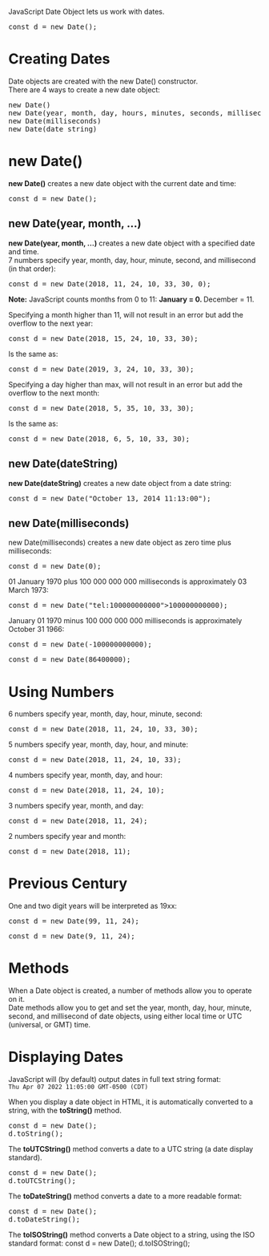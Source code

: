JavaScript Date Object lets us work with dates.
<pre>const d = new Date();</pre>
<h1>Creating Dates</h1>
Date objects are created with the new Date() constructor.
<br>
There are 4 ways to create a new date object:
<pre>
new Date()
new Date(year, month, day, hours, minutes, seconds, milliseconds)
new Date(milliseconds)
new Date(date string)
</pre>
<h1>new Date()</h1>
<b>new Date()</b> creates a new date object with the current date and time:
<pre>const d = new Date();</pre>
<h2>new Date(year, month, ...)</h2>
<b>new Date(year, month, ...)</b> creates a new date object with a specified date and time.
<br>
7 numbers specify year, month, day, hour, minute, second, and millisecond (in that order):
<pre>const d = new Date(2018, 11, 24, 10, 33, 30, 0);</pre>
<b>Note:</b> JavaScript counts months from 0 to 11:
<b>
January = 0.
</b>
December = 11.
<p></p>
Specifying a month higher than 11, will not result in an error but add the overflow to the next year:
<pre>const d = new Date(2018, 15, 24, 10, 33, 30);</pre>
Is the same as:
<pre>const d = new Date(2019, 3, 24, 10, 33, 30);</pre>
Specifying a day higher than max, will not result in an error but add the overflow to the next month:
<pre>const d = new Date(2018, 5, 35, 10, 33, 30);</pre>
Is the same as:
<pre>const d = new Date(2018, 6, 5, 10, 33, 30);</pre>
<h2>new Date(dateString)</h2>
<b>new Date(dateString)</b> creates a new date object from a date string:
<pre>const d = new Date("October 13, 2014 11:13:00");</pre>
<h2>new Date(milliseconds)</h2>
new Date(milliseconds) creates a new date object as zero time plus milliseconds:
<pre>const d = new Date(0);</pre>
01 January 1970 plus 100 000 000 000 milliseconds is approximately 03 March 1973:
<pre>const d = new Date("tel:100000000000"&gt;100000000000);</pre>
January 01 1970 minus 100 000 000 000 milliseconds is approximately October 31 1966:
<pre>const d = new Date(-100000000000);</pre>
<pre>const d = new Date(86400000);</pre>
<h1>Using Numbers</h1>
6 numbers specify year, month, day, hour, minute, second:
<pre>const d = new Date(2018, 11, 24, 10, 33, 30);</pre>
5 numbers specify year, month, day, hour, and minute:
<pre>const d = new Date(2018, 11, 24, 10, 33);</pre>
4 numbers specify year, month, day, and hour:
<pre>const d = new Date(2018, 11, 24, 10);</pre>
3 numbers specify year, month, and day:
<pre>const d = new Date(2018, 11, 24);</pre>
2 numbers specify year and month:
<pre>const d = new Date(2018, 11);</pre>
<h1>Previous Century</h1>
One and two digit years will be interpreted as 19xx:
<pre>const d = new Date(99, 11, 24);</pre>
<pre>const d = new Date(9, 11, 24);</pre>
<h1>Methods</h1>
When a Date object is created, a number of methods allow you to operate on it.
<br>
Date methods allow you to get and set the year, month, day, hour, minute, second, and millisecond of date objects, using either local time or UTC (universal, or GMT) time.
<h1>Displaying Dates</h1>
JavaScript will (by default) output dates in full text string format:
<br>
<code>Thu Apr 07 2022 11:05:00 GMT-0500 (CDT)</code>
<p></p>
When you display a date object in HTML, it is automatically converted to a string, with the <b>toString()</b> method.
<pre>
const d = new Date();
d.toString();
</pre>
The <b>toUTCString()</b> method converts a date to a UTC string (a date display standard).
<pre>
const d = new Date();
d.toUTCString();
</pre>
The <b>toDateString()</b> method converts a date to a more readable format:
<pre>
const d = new Date();
d.toDateString();
</pre>
The <b>toISOString()</b> method converts a Date object to a string, using the ISO standard format:
</pre>
const d = new Date();
d.toISOString();
</pre>
